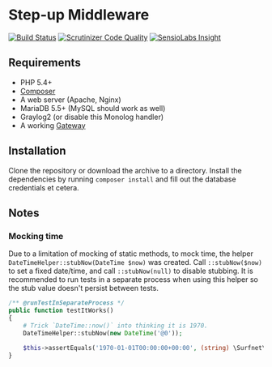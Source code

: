 Step-up Middleware
==================

[![Build Status](https://travis-ci.org/SURFnet/Stepup-Middleware.svg)](https://travis-ci.org/SURFnet/Stepup-Middleware) [![Scrutinizer Code Quality](https://scrutinizer-ci.com/g/SURFnet/Stepup-Middleware/badges/quality-score.png?b=develop)](https://scrutinizer-ci.com/g/SURFnet/Stepup-Middleware/?branch=develop) [![SensioLabs Insight](https://insight.sensiolabs.com/projects/ffe7f88f-648e-4ad8-b809-31ff4fead16a/mini.png)](https://insight.sensiolabs.com/projects/ffe7f88f-648e-4ad8-b809-31ff4fead16a)

## Requirements

 * PHP 5.4+
 * [Composer](https://getcomposer.org/)
 * A web server (Apache, Nginx)
 * MariaDB 5.5+ (MySQL should work as well)
 * Graylog2 (or disable this Monolog handler)
 * A working [Gateway](https://github.com/SURFnet/Stepup-Gateway)

## Installation

Clone the repository or download the archive to a directory. Install the dependencies by running `composer install` and fill out the database credentials et cetera.

## Notes

### Mocking time

Due to a limitation of mocking of static methods, to mock time, the helper `DateTimeHelper::stubNow(DateTime $now)` was
created. Call `::stubNow($now)` to set a fixed date/time, and call `::stubNow(null)` to disable stubbing. It is
recommended to run tests in a separate process when using this helper so the stub value doesn't persist between tests.

```php
/** @runTestInSeparateProcess */
public function testItWorks()
{
    # Trick `DateTime::now()` into thinking it is 1970.
    DateTimeHelper::stubNow(new DateTime('@0'));

    $this->assertEquals('1970-01-01T00:00:00+00:00', (string) \Surfnet\Stepup\DateTime\DateTime::now());
}
```
